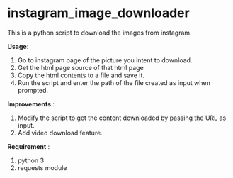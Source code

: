 # instagram_image_downloader
This is a python script to download the images from instagram.

<b>Usage</b>:<br/>
   1. Go to instagram page of the picture you intent to download.<br />
   2. Get the html page source of that html page<br />
   3. Copy the html contents to a file and save it.<br />
   4. Run the script and enter the path of the file created as input when prompted.<br />
 
<b>Improvements</b> : <br />
   1. Modify the script to get the content downloaded by passing the URL as input.<br />
   2. Add video download feature. <br>
 
<b>Requirement</b> : <br/>
   1. python 3 <br/>
   2. requests module
